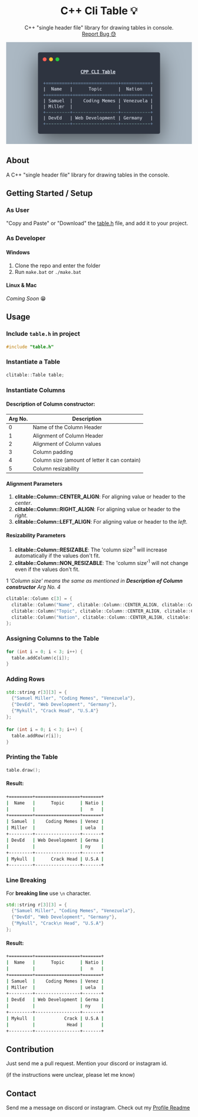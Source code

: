 <p align="center">
  <h1 align="center">C++ Cli Table 💡</h1>
  <p align="center">
    C++ "single header file" library for drawing tables in console.
    <br />
    <a href="https://github.com/captainAyan/CppCliTable/issues">Report Bug 😓</a>
  </p>
</p>

[![Screenshot](https://raw.githubusercontent.com/captainAyan/cppclitable/main/screenshot/screenshot1.png)]()

## About

A C++ "single header file" library for drawing tables in the console.

## Getting Started / Setup
### As User
"Copy and Paste" or "Download" the <a href="https://raw.githubusercontent.com/captainAyan/CppCliTable/main/table.h">table.h</a> file, and add it to your project.

### As Developer
#### Windows
1. Clone the repo and enter the folder
2. Run `make.bat` or `./make.bat`
#### Linux & Mac
_Coming Soon_ 😁

## Usage

### Include `table.h` in project
```c++
#include "table.h"
```

### Instantiate a Table
```c++
clitable::Table table;
```

### Instantiate Columns

#### Description of Column constructor:
Arg No. | Description
-|-|
0|Name of the Column Header|
1|Alignment of Column Header|
2|Alignment of Column values|
3|Column padding|
4|Column size (amount of letter it can contain)|
5|Column resizability|

#### Alignment Parameters
1. **clitable::Column::CENTER_ALIGN**: For aligning value or header to the *center*.
2. **clitable::Column::RIGHT_ALIGN**: For aligning value or header to the *right*.
3. **clitable::Column::LEFT_ALIGN**: For aligning value or header to the *left*.

#### Resizability Parameters
1. **clitable::Column::RESIZABLE**: The 'column size'<sup>1</sup> will increase automatically if the values don't fit. 
2. **clitable::Column::NON_RESIZABLE**: The 'column size'<sup>1</sup> will not change even if the values don't fit.

1 *'Column size' means the same as mentioned in **Description of Column constructor** Arg No. 4*

```c++
clitable::Column c[3] = {
  clitable::Column("Name", clitable::Column::CENTER_ALIGN, clitable::Column::LEFT_ALIGN, 1,7,  clitable::Column::NON_RESIZABLE),
  clitable::Column("Topic", clitable::Column::CENTER_ALIGN, clitable::Column::RIGHT_ALIGN, 1,2, clitable::Column::RESIZABLE),
  clitable::Column("Nation", clitable::Column::CENTER_ALIGN, clitable::Column::LEFT_ALIGN, 1,5, clitable::Column::NON_RESIZABLE)
};
```

### Assigning Columns to the Table
```c++
for (int i = 0; i < 3; i++) {
  table.addColumn(c[i]);
}
```

### Adding Rows
```c++
std::string r[3][3] = {
  {"Samuel Miller", "Coding Memes", "Venezuela"},
  {"DevEd", "Web Development", "Germany"},
  {"Mykull", "Crack Head", "U.S.A"}
};

for (int i = 0; i < 3; i++) {
  table.addRow(r[i]);
}
```

### Printing the Table
```c++
table.draw();
```
#### Result:
```bash
+=========+=================+=======+
|  Name   |      Topic      | Natio |
|         |                 |   n   |
+=========+=================+=======+
| Samuel  |    Coding Memes | Venez |
| Miller  |                 | uela  |
+---------+-----------------+-------+
| DevEd   | Web Development | Germa |
|         |                 | ny    |
+---------+-----------------+-------+
| Mykull  |      Crack Head | U.S.A |
+---------+-----------------+-------+
```

### Line Breaking
For **breaking line** use `\n` character.
```c++
std::string r[3][3] = {
  {"Samuel Miller", "Coding Memes", "Venezuela"},
  {"DevEd", "Web Development", "Germany"},
  {"Mykull", "Crack\n Head", "U.S.A"}
};
```
#### Result:
```bash
+=========+=================+=======+
|  Name   |      Topic      | Natio |
|         |                 |   n   |
+=========+=================+=======+
| Samuel  |    Coding Memes | Venez |
| Miller  |                 | uela  |
+---------+-----------------+-------+
| DevEd   | Web Development | Germa |
|         |                 | ny    |
+---------+-----------------+-------+
| Mykull  |           Crack | U.S.A |
|         |            Head |       |
+---------+-----------------+-------+
```

## Contribution
Just send me a pull request. Mention your discord or instagram id.

(if the instructions were unclear, please let me know)

## Contact
Send me a message on discord or instagram. Check out my [Profile Readme](https://github.com/captainAyan)